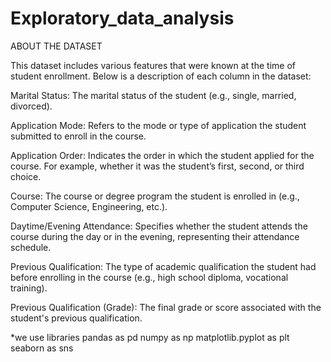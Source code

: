 # Exploratory_data_analysis
ABOUT THE DATASET

This dataset includes various features that were known at the time of student enrollment. Below is a description of each column in the dataset:

Marital Status: The marital status of the student (e.g., single, married, divorced).

Application Mode: Refers to the mode or type of application the student submitted to enroll in the course.

Application Order: Indicates the order in which the student applied for the course. For example, whether it was the student’s first, second, or third choice.

Course: The course or degree program the student is enrolled in (e.g., Computer Science, Engineering, etc.).

Daytime/Evening Attendance: Specifies whether the student attends the course during the day or in the evening, representing their attendance schedule.

Previous Qualification: The type of academic qualification the student had before enrolling in the course (e.g., high school diploma, vocational training).

Previous Qualification (Grade): The final grade or score associated with the student's previous qualification.

*we use libraries
pandas as pd
numpy as np
matplotlib.pyplot as plt
seaborn as sns
